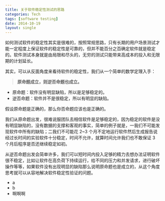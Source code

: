 ```yaml
---
title: 关于软件稳定性测试的思路
categories: Tech
tags: [software testing]
date: 2014-10-19
layout: single
---
```


如何测试软件的稳定性其实是很难的，按照常规思路，只有长期的用户场景测试才能一定程度上保证软件的稳定性是可靠的，但并不能百分之百确定软件就是稳定的。软件测试本身就是由局限和尽头的，无穷的测试只能带来高成本的投入和无限期的计划延长。

<!-- more -->

其实，可以从反面角度来看待软件的稳定性，我们从一个简单的数学定理入手：

> **原命题成立，则逆否命题也成立。**

- 原命题：软件没有明显缺陷，所以是足够稳定的。
- 逆否命题：软件并不是很稳定，所以有明显的缺陷。

假设原命题是正确的，那么你否命题应该也是正确的。

我们从原命题出发，很难说服团队去相信软件是足够稳定的，因为稳定的软件是没有明显缺陷的，没有数据的支撑和客观的事实，简单的例子就是，一我们不可能发现软件中所有的缺陷；二我们不可能花 2~3 个月不定地运行软件然后生成报告说经过长时间的实验软件十分稳定，时间不允许，就算时间允许我们也不敢保证 3 个月后程序是否还继续稳定如初。

从逆否命题出发会简单许多，我们可以短时间内投入足够的精力去想办法证明软件很不稳定，比如让软件在高负荷下持续运行，给不同的压力和并发请求，进行破坏操作等等，如果软件没有出现明显的缺陷那么说明原命题也是成立的，从这个角度思考就可以从容地解决软件稳定性验证的问题。

- a
- b
- 啊啊啊
